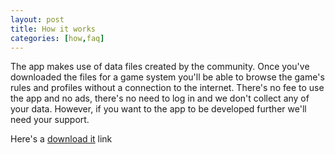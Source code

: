 ```yaml
---
layout: post
title: How it works
categories: [how,faq]
---
```


The app makes use of data files created by the community. Once you've downloaded the files for a game system you'll be able to browse the game's rules and profiles without a connection to the internet. There's no fee to use the app and no ads, there's no need to log in and we don't collect any of your data. However, if you want to the app to be developed further we'll need your support.

Here's a <a href="_posts/2021-11-14-download-it.md">download it</a> link

